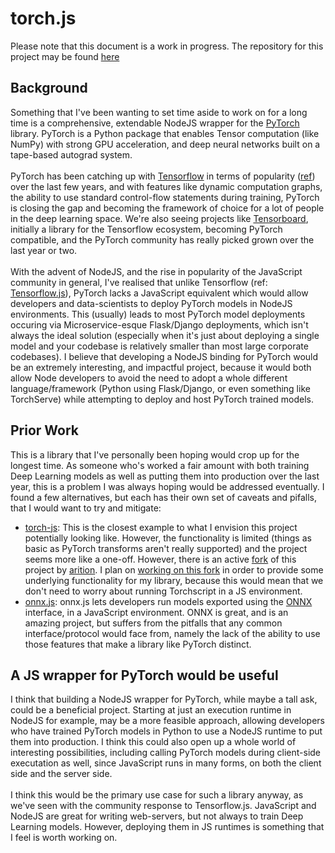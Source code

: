 # torch.js
Please note that this document is a work in progress. The repository for this project may be found [here](https://github.com/raghavmecheri/ptjs)
## Background
Something that I've been wanting to set time aside to work on for a long time is a comprehensive, extendable NodeJS wrapper for the [PyTorch](https://github.com/pytorch/pytorch) library. PyTorch is a Python package that enables Tensor computation (like NumPy) with strong GPU acceleration, and deep neural networks built on a tape-based autograd system.<br><br>
PyTorch has been catching up with [Tensorflow](https://www.tensorflow.org/) in terms of popularity ([ref](https://towardsdatascience.com/is-pytorch-catching-tensorflow-ca88f9128304)) over the last few years, and with features like dynamic computation graphs, the ability to use standard control-flow statements during training, PyTorch is closing the gap and becoming the framework of choice for a lot of people in the deep learning space. We're also seeing projects like [Tensorboard](https://pytorch.org/tutorials/recipes/recipes/tensorboard_with_pytorch.html), initially a library for the Tensorflow ecosystem, becoming PyTorch compatible, and the PyTorch community has really picked grown over the last year or two.<br><br>
With the advent of NodeJS, and the rise in popularity of the JavaScript community in general, I've realised that unlike Tensorflow (ref: [Tensorflow.js](https://www.tensorflow.org/js)), PyTorch lacks a JavaScript equivalent which would allow developers and data-scientists to deploy PyTorch models in NodeJS environments. This (usually) leads to most PyTorch model deployments occuring via Microservice-esque Flask/Django deployments, which isn't always the ideal solution (especially when it's just about deploying a single model and your codebase is relatively smaller than most large corporate codebases). I believe that developing a NodeJS binding for PyTorch would be an extremely interesting, and impactful project, because it would both allow Node developers to avoid the need to adopt a whole different language/framework (Python using Flask/Django, or even something like TorchServe) while attempting to deploy and host PyTorch trained models.<br>
## Prior Work
This is a library that I've personally been hoping would crop up for the longest time. As someone who's worked a fair amount with both training Deep Learning models as well as putting them into production over the last year, this is a problem I was always hoping would be addressed eventually. I found a few alternatives, but each has their own set of caveats and pifalls, that I would want to try and mitigate:

 - [torch-js](https://github.com/torch-js/torch-js): This is the closest example to what I envision this project potentially looking like. However, the functionality is limited (things as basic as PyTorch transforms aren't really supported) and the project seems more like a one-off. However, there is an active [fork](https://github.com/arition/torch-js) of this project by [arition](https://github.com/arition). I plan on [working on this fork](https://github.com/raghavmecheri/torch-js) in order to provide some underlying functionality for my library, because this would mean that we don't need to worry about running Torchscript in a JS environment.
 - [onnx.js](https://github.com/microsoft/onnxjs): onnx.js lets developers run models exported using the [ONNX](https://onnx.ai/) interface, in a JavaScript environment. ONNX is great, and is an amazing project, but suffers from the pitfalls that any common interface/protocol would face from, namely the lack of the ability to use those features that make a library like PyTorch distinct.
## A JS wrapper for PyTorch would be useful
I think that building a NodeJS wrapper for PyTorch, while maybe a tall ask, could be a beneficial project. Starting at just an execution runtime in NodeJS for example, may be a more feasible approach, allowing developers who have trained PyTorch models in Python to use a NodeJS runtime to put them into production. I think this could also open up a whole world of interesting possibilities, including calling PyTorch models during client-side executation as well, since JavaScript runs in many forms, on both the client side and the server side.<br><br>I think this would be the primary use case for such a library anyway, as we've seen with the community response to Tensorflow.js. JavaScript and NodeJS are great for writing web-servers, but not always to train Deep Learning models. However, deploying them in JS runtimes is something that I feel is worth working on. 

